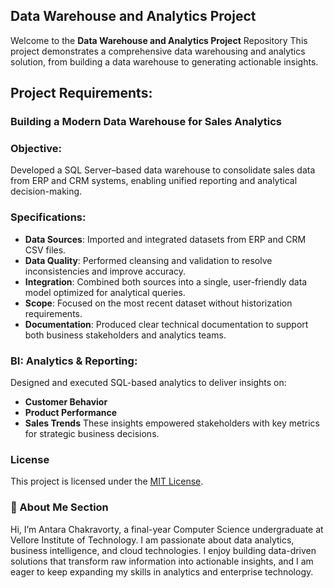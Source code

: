 ## Data Warehouse and Analytics Project
Welcome to the **Data Warehouse and Analytics Project** Repository
This project demonstrates a comprehensive data warehousing and analytics solution, from building a data warehouse to generating actionable insights. 

## Project Requirements:
### Building a Modern Data Warehouse for Sales Analytics

### Objective:
Developed a SQL Server–based data warehouse to consolidate sales data from ERP and CRM systems, enabling unified reporting and analytical decision-making.

### Specifications:

- **Data Sources**: Imported and integrated datasets from ERP and CRM CSV files.
- **Data Quality**: Performed cleansing and validation to resolve inconsistencies and improve accuracy.
- **Integration**: Combined both sources into a single, user-friendly data model optimized for analytical queries.
- **Scope**: Focused on the most recent dataset without historization requirements.
- **Documentation**: Produced clear technical documentation to support both business stakeholders and analytics teams.

### BI: Analytics & Reporting:
Designed and executed SQL-based analytics to deliver insights on:
- **Customer Behavior**
- **Product Performance**
- **Sales Trends**
These insights empowered stakeholders with key metrics for strategic business decisions.

### License
This project is licensed under the [MIT License](LICENSE). 

### 🔹 About Me Section

Hi, I’m Antara Chakravorty, a final-year Computer Science undergraduate at Vellore Institute of Technology. I am passionate about data analytics, business intelligence, and cloud technologies. I enjoy building data-driven solutions that transform raw information into actionable insights, and I am eager to keep expanding my skills in analytics and enterprise technology.
